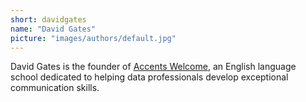 ```yaml
---
short: davidgates
name: "David Gates"
picture: "images/authors/default.jpg"
---
```


David Gates is the founder of [Accents Welcome](https://accentswelcome.com),
an English language school dedicated to helping data professionals develop exceptional communication skills.